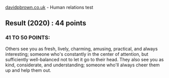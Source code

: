 [davidpbrown.co.uk](http://www.davidpbrown.co.uk/psychology/human-relations-test.html) - Human relations test

## Result (2020) : 44 points

### 41 TO 50 POINTS:
Others see you as fresh, lively, charming, amusing, practical, and always interesting; someone who's constantly in the center of attention, but sufficiently well-balanced not to let it go to their head. They also see you as kind, considerate, and understanding; someone who'll always cheer them up and help them out.
